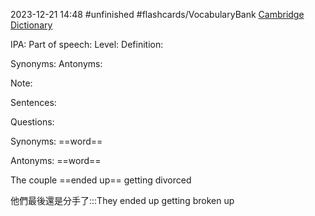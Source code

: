 2023-12-21 14:48
#unfinished
#flashcards/VocabularyBank
[Cambridge Dictionary]()


IPA:
Part of speech:
Level:
Definition:

Synonyms:
Antonyms:

Note:

Sentences:


Questions:

Synonyms: ==word==

Antonyms: ==word==
<!--SR:!2023-12-25,1,230-->

The couple ==ended up== getting divorced

他們最後還是分手了:::They ended up getting broken up
<!--SR:!2023-12-25,1,230-->

